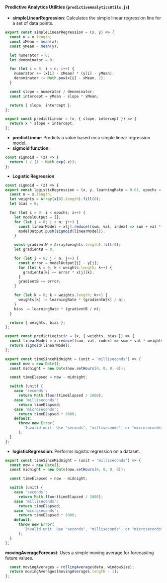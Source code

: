 #### Predictive Analytics Utilities (`predictiveAnalyticsUtils.js`)

- **simpleLinearRegression**: Calculates the simple linear regression line for a set of data points.

```javascript {.line-numbers}
export const simpleLinearRegression = (x, y) => {
  const n = x.length;
  const xMean = mean(x);
  const yMean = mean(y);

  let numerator = 0;
  let denominator = 0;

  for (let i = 0; i < n; i++) {
    numerator += (x[i] - xMean) * (y[i] - yMean);
    denominator += Math.pow(x[i] - xMean, 2);
  }

  const slope = numerator / denominator;
  const intercept = yMean - slope * xMean;

  return { slope, intercept };
};

export const predictLinear = (x, { slope, intercept }) => {
  return x * slope + intercept;
};
```

- **predictLinear**: Predicts a value based on a simple linear regression model.
- **sigmoid function**:

```javascript
const sigmoid = (z) => {
  return 1 / (1 + Math.exp(-z));
};
```

- **Logistic Regression**:

```javascript
const sigmoid = (z) => {
export const logisticRegression = (x, y, learningRate = 0.01, epochs = 1000) => {
  const n = x.length;
  let weights = Array(x[0].length).fill(0);
  let bias = 0;

  for (let i = 0; i < epochs; i++) {
    let modelOutput = [];
    for (let j = 0; j < n; j++) {
      const linearModel = x[j].reduce((sum, val, index) => sum + val * weights[index], 0) + bias;
      modelOutput.push(sigmoid(linearModel));
    }

    const gradientW = Array(weights.length).fill(0);
    let gradientB = 0;

    for (let j = 0; j < n; j++) {
      const error = modelOutput[j] - y[j];
      for (let k = 0; k < weights.length; k++) {
        gradientW[k] += error * x[j][k];
      }
      gradientB += error;
    }

    for (let k = 0; k < weights.length; k++) {
      weights[k] -= learningRate * (gradientW[k] / n);
    }
    bias -= learningRate * (gradientB / n);
  }

  return { weights, bias };
};

export const predictLogistic = (x, { weights, bias }) => {
  const linearModel = x.reduce((sum, val, index) => sum + val * weights[index], 0) + bias;
  return sigmoid(linearModel);
};

```

```javascript {.line-numbers}
export const timeSinceMidnight = (unit = 'milliseconds') => {
  const now = new Date();
  const midnight = new Date(now.setHours(0, 0, 0, 0));

  const timeElapsed = now - midnight;

  switch (unit) {
    case 'seconds':
      return Math.floor(timeElapsed / 1000);
    case 'milliseconds':
      return timeElapsed;
    case 'microseconds':
      return timeElapsed * 1000;
    default:
      throw new Error(
        'Invalid unit. Use "seconds", "milliseconds", or "microseconds".'
      );
  }
};
```

- **logisticRegression**: Performs logistic regression on a dataset.

```javascript {.line-numbers}
export const timeSinceMidnight = (unit = 'milliseconds') => {
  const now = new Date();
  const midnight = new Date(now.setHours(0, 0, 0, 0));

  const timeElapsed = now - midnight;

  switch (unit) {
    case 'seconds':
      return Math.floor(timeElapsed / 1000);
    case 'milliseconds':
      return timeElapsed;
    case 'microseconds':
      return timeElapsed * 1000;
    default:
      throw new Error(
        'Invalid unit. Use "seconds", "milliseconds", or "microseconds".'
      );
  }
};
```

**movingAverageForecast**: Uses a simple moving average for forecasting future values.

```javascript {.line-numbers}export const movingAverageForecast = (data, windowSize) => {
  const movingAverages = rollingAverage(data, windowSize);
  return movingAverages[movingAverages.length - 1];
};

```
